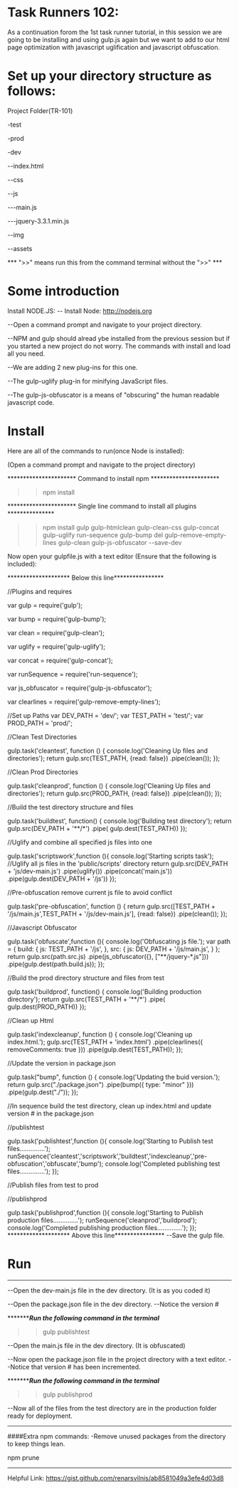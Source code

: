 # Task Runners 102:

As a continuation forom the 1st task runner tutorial, in this session we are going to be installing and using gulp.js again but we want to add to our html page optimization with javascript uglification and javascript obfuscation.

# Set up your directory structure as follows:
Project Folder(TR-101)

-test

-prod

-dev

--index.html

--css

--js

---main.js

---jquery-3.3.1.min.js

--img

--assets

*** ">>" means run this from the command terminal without the ">>" ***

# Some introduction
Install NODE.JS:
-- Install Node:
http://nodejs.org

--Open a command prompt and navigate to your project directory.

--NPM and gulp should alread ybe installed from the previous session but if you started a new project do not worry. The commands with install and load all you need.

--We are adding 2 new plug-ins for this one.

--The gulp-uglify plug-in for minifying JavaScript files.

--The gulp-js-obfuscator is a means of "obscuring" the human readable javascript code.

# Install
Here are all of the commands to run(once Node is installed):

(Open a command prompt and navigate to the project directory)

********************** Command to install npm **********************
>>npm install

********************** Single line command to install all plugins ***************
>>npm install gulp gulp-htmlclean gulp-clean-css gulp-concat gulp-uglify run-sequence gulp-bump del gulp-remove-empty-lines gulp-clean gulp-js-obfuscator --save-dev

Now open your gulpfile.js with a text editor (Ensure that the following is included):

******************** Below this line****************

//Plugins and requires

var gulp = require('gulp');

var bump = require('gulp-bump');

var clean = require('gulp-clean');

var uglify = require('gulp-uglify');

var concat = require('gulp-concat');

var runSequence = require('run-sequence');

var js_obfuscator = require('gulp-js-obfuscator');

var clearlines = require('gulp-remove-empty-lines');

//Set up Paths
var DEV_PATH = 'dev/';
var TEST_PATH = 'test/';
var PROD_PATH = 'prod/';


//Clean Test Directories

gulp.task('cleantest', function () {
  console.log('Cleaning Up files and directories');
    return gulp.src(TEST_PATH, {read: false})
        .pipe(clean());
});

//Clean Prod Directories

gulp.task('cleanprod', function () {
  console.log('Cleaning Up files and directories');
    return gulp.src(PROD_PATH, {read: false})
        .pipe(clean());
});

//Build the test directory structure and files

gulp.task('buildtest', function() {
  console.log('Building test directory');
  return gulp.src(DEV_PATH + '**/*')
    .pipe( gulp.dest(TEST_PATH))
});

//Uglify and combine all specified js files into one

gulp.task('scriptswork',function (){
  console.log('Starting scripts task');
  //Uglify all js files in the 'public/scripts' directory
   return gulp.src(DEV_PATH + 'js/dev-main.js')
         .pipe(uglify())
         .pipe(concat('main.js'))
         .pipe(gulp.dest(DEV_PATH + '/js'))
});


//Pre-obfuscation remove current js file to avoid conflict

gulp.task('pre-obfuscation', function () {
    return gulp.src([TEST_PATH + '/js/main.js',TEST_PATH + '/js/dev-main.js'], {read: false})
        .pipe(clean());
});

//Javascript Obfuscator

gulp.task('obfuscate',function (){
  console.log('Obfuscating js file.');
  var path = {
    build: {
      js: TEST_PATH + '/js',
    },
    src: {
      js: DEV_PATH + '/js/main.js',
    }
};
  return gulp.src(path.src.js)
      .pipe(js_obfuscator({}, ["**/jquery-*.js"]))
      .pipe(gulp.dest(path.build.js));
});


//Build the prod directory structure and files from test

gulp.task('buildprod', function() {
  console.log('Building production directory');
  return gulp.src(TEST_PATH + '**/*')
    .pipe( gulp.dest(PROD_PATH))
});

//Clean up Html

gulp.task('indexcleanup', function () {
  console.log('Cleaning up index.html.');
  gulp.src(TEST_PATH + 'index.html')
  .pipe(clearlines({
    removeComments: true
  }))
  .pipe(gulp.dest(TEST_PATH));
});


//Update the version in package.json

gulp.task("bump", function () {
  console.log('Updating the buid version.');
    return gulp.src("./package.json")
        .pipe(bump({ type: "minor" }))
        .pipe(gulp.dest("./"));
});

//In sequence build the test directory, clean up index.html and update version # in the package.json

//publishtest

gulp.task('publishtest',function (){
console.log('Starting to Publish test files..............');
runSequence('cleantest','scriptswork','buildtest','indexcleanup','pre-obfuscation','obfuscate','bump');
console.log('Completed publishing test files..............');
});

//Publish files from test to prod

//publishprod

gulp.task('publishprod',function (){
console.log('Starting to Publish production files..............');
runSequence('cleanprod','buildprod');
console.log('Completed publishing production files..............');
});
******************** Above this line****************
--Save the gulp file.

# Run
************************************************

--Open the dev-main.js file in the dev directory. (It is as you coded it)

--Open the package.json file in the dev directory.
--Notice the version #


**********************Run the following command in the terminal***************
>>gulp publishtest


--Open the main.js file in the dev directory. (It is obfuscated)

--Now open the package.json file in the project directory with a text editor.
--Notice that version # has been incremented.

**********************Run the following command in the terminal***************
>>gulp publishprod

--Now all of the files from the test directory are in the production folder ready for deployment.

************************************************
####Extra npm commands:
-Remove unused packages from the directory to keep things lean.

npm prune


************************************************
Helpful Link:
https://gist.github.com/renarsvilnis/ab8581049a3efe4d03d8

